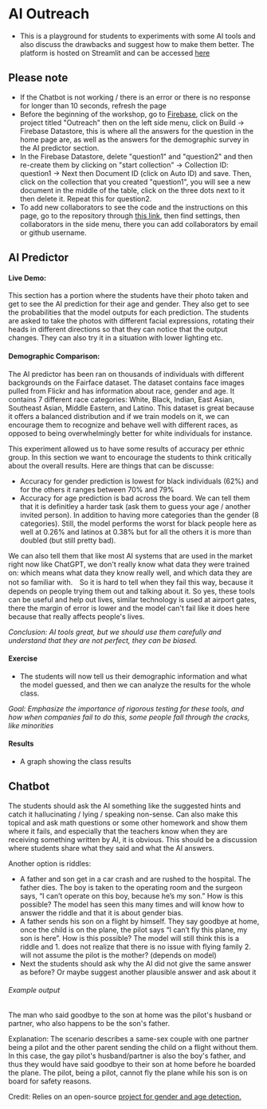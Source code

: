 # AI Outreach 

- This is a playground for students to experiments with some AI tools and also discuss the drawbacks and suggest how to make them better. The platform is hosted on Streamlit and can be accessed [here](https://ai-outreach.streamlit.app/)

## Please note
- If the Chatbot is not working / there is an error or there is no response for longer than 10 seconds, refresh the page
- Before the beginning of the workshop, go to [Firebase](https://console.firebase.google.com/), click on the project titled "Outreach" then on the left side menu, click on Build -> Firebase Datastore, this is where all the answers for the question in the home page are, as well as the answers for the demographic survey in the AI predictor section.
- In the Firebase Datastore, delete "question1" and "question2" and then re-create them by clicking on "start collection" -> Collection ID: question1 -> Next then Document ID (click on Auto ID) and save. Then, click on the collection that you created "question1", you will see a new document in the middle of the table, click on the three dots next to it then delete it. Repeat this for question2.
- To add new collaborators to see the code and the instructions on this page, go to the repository through [this link](https://github.com/PhaelIshall/blank-app), then find settings, then collaborators in the side menu, there you can add collaborators by email or github username.

## AI Predictor
#### Live Demo: 
This section has a portion where the students have their photo taken and get to see the AI prediction for their age and gender. They also get to see the probabilities that the model outputs for each prediction. The students are asked to take the photos with different facial expressions, rotating their heads in different directions so that they can notice that the output changes. They can also try it in a situation with lower lighting etc. 
#### Demographic Comparison: 
The AI predictor has been ran on thousands of individuals with different backgrounds on the Fairface dataset. The dataset contains face images pulled from Flickr and has information about race, gender and age. It contains 7 different race categories: White, Black, Indian, East Asian, Southeast Asian, Middle Eastern, and Latino. This dataset is great because it offers a balanced distribution and if we train models on it, we can encourage them to recognize and behave well with different races, as opposed to being overwhelmingly better for white individuals for instance. 

This experiment allowed us to have some results of accuracy per ethnic group. In this section we want to encourage the students to think critically about the overall results. Here are things that can be discusse: 
- Accuracy for gender prediction is lowest for black individuals (62%) and for the others it ranges between 70% and 79%
- Accuracy for age prediction is bad across the board. We can tell them that it is definitley a harder task (ask them to guess your age / another invited person). In addition to having more categories than the gender (8 categories). Still, the model performs the worst for black people here as well at 0.26% and latinos at 0.38% but for all the others it is more than doubled (but still pretty bad). 

We can also tell them that like most AI systems that are used in the market right now like ChatGPT, we don't really know what data they were trained on: which means what data they know really well, and which data they are not so familiar with.　So it is hard to tell when they fail this way, because it depends on people trying them out and talking about it. So yes, these tools can be useful and help out lives, similar technology is used at airport gates, there the margin of error is lower and the model can't fail like it does here because that really affects people's lives. 

*Conclusion: AI tools great, but we should use them carefully and understand that they are not perfect, they can be biased.*
 
#### Exercise
- The students will now tell us their demographic information and what the model guessed, and then we can analyze the results for the whole class.
  
*Goal: Emphasize the importance of rigorous testing for these tools, and how when companies fail to do this, some people fall through the cracks, like minorities*

#### Results
- A graph showing the class results

## Chatbot
The students should ask the AI something like the suggested hints and catch it hallucinating / lying / speaking non-sense. Can also make this topical and ask math questions or some other homework and show them where it fails, and especially that the teachers know when they are receiving something written by AI, it is obvious. This should be a discussion where students share what they said and what the AI answers. 

Another option is riddles: 
- A father and son get in a car crash and are rushed to the hospital. The father dies. The boy is taken to the operating room and the surgeon says, “I can’t operate on this boy, because he’s my son.” How is this possible?
The model has seen this many times and will know how to answer the riddle and that it is about gender bias.
- A father sends his son on a flight by himself. They say goodbye at home, once the child is on the plane, the pilot says “I can’t fly this plane, my son is here”. How is this possible?
The model will still think this is a riddle and 1. does not realize that there is no issue with flying family 2. will not assume the pilot is the mother? (depends on model)
- Next the students should ask why the AI did not give the same answer as before? Or maybe suggest another plausible answer and ask about it

###### Example output
The man who said goodbye to the son at home was the pilot's husband or partner, who also happens to be the son's father.

Explanation: The scenario describes a same-sex couple with one partner being a pilot and the other parent sending the child on a flight without them. In this case, the gay pilot's husband/partner is also the boy's father, and thus they would have said goodbye to their son at home before he boarded the plane. The pilot, being a pilot, cannot fly the plane while his son is on board for safety reasons.



Credit: Relies on an open-source [project for gender and age detection.](https://github.com/smahesh29/Gender-and-Age-Detection)
